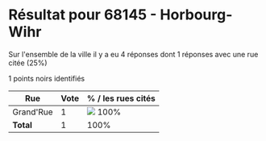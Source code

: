 # Résultat pour 68145 - Horbourg-Wihr

Sur l'ensemble de la ville il y a eu 4 réponses dont 1 réponses avec une rue citée (25%)

1 points noirs identifiés

| Rue | Vote | % / les rues cités|
|-----|------|-------------------|
| Grand'Rue | 1 | <img src="../../img/bar_100.gif" />&nbsp;100%|
| **Total** | 1 | 100%|
